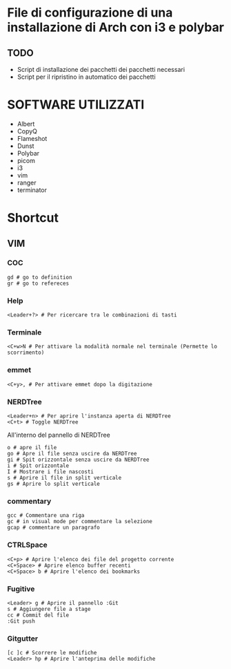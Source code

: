 # File di configurazione di una installazione di Arch con i3 e polybar

## TODO
- Script di installazione dei pacchetti dei pacchetti necessari
- Script per il ripristino in automatico dei pacchetti

# SOFTWARE UTILIZZATI
- Albert
- CopyQ
- Flameshot
- Dunst
- Polybar
- picom
- i3
- vim
- ranger
- terminator

# Shortcut
## VIM

### COC
```
gd # go to definition
gr # go to refereces
```

### Help
```
<Leader+?> # Per ricercare tra le combinazioni di tasti
```

### Terminale
```
<C+w>N # Per attivare la modalità normale nel terminale (Permette lo scorrimento)
```

### emmet
```
<C+y>, # Per attivare emmet dopo la digitazione
```
### NERDTree
```
<Leader+n> # Per aprire l'instanza aperta di NERDTree
<C+t> # Toggle NERDTree
```
All'interno del pannello di NERDTree
```
o # apre il file
go # Apre il file senza uscire da NERDTree
gi # Spit orizzontale senza uscire da NERDTree
i # Spit orizzontale
I # Mostrare i file nascosti
s # Aprire il file in split verticale
gs # Aprire lo split verticale
```

### commentary
```
gcc # Commentare una riga
gc # in visual mode per commentare la selezione
gcap # commentare un paragrafo
```

### CTRLSpace
```
<C+p> # Aprire l'elenco dei file del progetto corrente
<C+Space> # Aprire elenco buffer recenti
<C+Space> b # Aprire l'elenco dei bookmarks
```
### Fugitive
```
<Leader> g # Aprire il pannello :Git
s # Aggiungere file a stage
cc # Commit del file
:Git push
```

### Gitgutter
```
[c ]c # Scorrere le modifiche
<Leader> hp # Aprire l'anteprima delle modifiche
```
